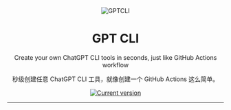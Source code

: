 <div align="center">
  <div>
    <img src=".github/screenshot.png" alt="GPTCLI"/>
    <h1 align="center">GPT CLI</h1>
  </div>
	<p>Create your own ChatGPT CLI tools in seconds, just like GitHub Actions workflow</p>
	<p>秒级创建任意 ChatGPT CLI 工具，就像创建一个 GitHub Actions 这么简单。</p>
	<a href="https://www.npmjs.com/package/@johannlai/gptcli"><img src="https://img.shields.io/npm/v/@johannlai/gptcli" alt="Current version"></a>
</div>

---
